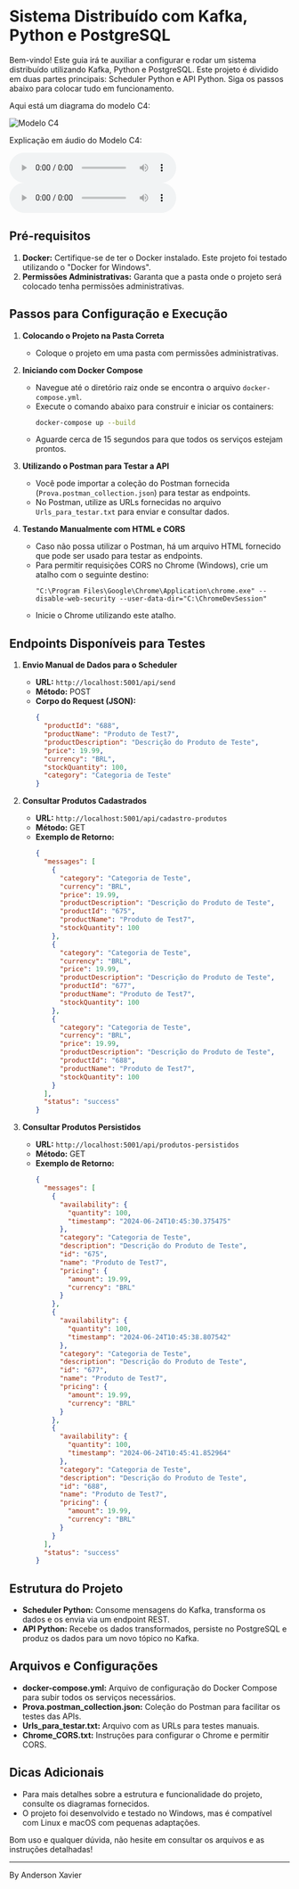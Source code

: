 # Sistema Distribuído com Kafka, Python e PostgreSQL

Bem-vindo! Este guia irá te auxiliar a configurar e rodar um sistema distribuído utilizando Kafka, Python e PostgreSQL. Este projeto é dividido em duas partes principais: Scheduler Python e API Python. Siga os passos abaixo para colocar tudo em funcionamento.

Aqui está um diagrama do modelo C4:

![Modelo C4](USE_P_TESTAR/C4Model.png)

Explicação em áudio do Modelo C4:

<audio controls>
  <source src="USE_P_TESTAR/ExplicandoGrafico.mp3" type="audio/aac">
  Seu navegador não suporta o elemento de áudio.
</audio>

<audio controls>
  <source src="USE_P_TESTAR/ExplicandoGrafico.mp3" type="audio/mp3">
  Seu navegador não suporta o elemento de áudio.
</audio>

## Pré-requisitos

1. **Docker:** Certifique-se de ter o Docker instalado. Este projeto foi testado utilizando o "Docker for Windows".
2. **Permissões Administrativas:** Garanta que a pasta onde o projeto será colocado tenha permissões administrativas.

## Passos para Configuração e Execução

1. **Colocando o Projeto na Pasta Correta**
   - Coloque o projeto em uma pasta com permissões administrativas.

2. **Iniciando com Docker Compose**
   - Navegue até o diretório raiz onde se encontra o arquivo `docker-compose.yml`.
   - Execute o comando abaixo para construir e iniciar os containers:
     ```sh
     docker-compose up --build
     ```
   - Aguarde cerca de 15 segundos para que todos os serviços estejam prontos.

3. **Utilizando o Postman para Testar a API**
   - Você pode importar a coleção do Postman fornecida (`Prova.postman_collection.json`) para testar as endpoints.
   - No Postman, utilize as URLs fornecidas no arquivo `Urls_para_testar.txt` para enviar e consultar dados.

4. **Testando Manualmente com HTML e CORS**
   - Caso não possa utilizar o Postman, há um arquivo HTML fornecido que pode ser usado para testar as endpoints.
   - Para permitir requisições CORS no Chrome (Windows), crie um atalho com o seguinte destino:
     ```
     "C:\Program Files\Google\Chrome\Application\chrome.exe" --disable-web-security --user-data-dir="C:\ChromeDevSession"
     ```
   - Inicie o Chrome utilizando este atalho.

## Endpoints Disponíveis para Testes

1. **Envio Manual de Dados para o Scheduler**
   - **URL:** `http://localhost:5001/api/send`
   - **Método:** POST
   - **Corpo do Request (JSON):**
     ```json
     {
       "productId": "688",
       "productName": "Produto de Test7",
       "productDescription": "Descrição do Produto de Teste",
       "price": 19.99,
       "currency": "BRL",
       "stockQuantity": 100,
       "category": "Categoria de Teste"
     }
     ```

2. **Consultar Produtos Cadastrados**
   - **URL:** `http://localhost:5001/api/cadastro-produtos`
   - **Método:** GET
   - **Exemplo de Retorno:**
     ```json
     {
       "messages": [
         {
           "category": "Categoria de Teste",
           "currency": "BRL",
           "price": 19.99,
           "productDescription": "Descrição do Produto de Teste",
           "productId": "675",
           "productName": "Produto de Test7",
           "stockQuantity": 100
         },
         {
           "category": "Categoria de Teste",
           "currency": "BRL",
           "price": 19.99,
           "productDescription": "Descrição do Produto de Teste",
           "productId": "677",
           "productName": "Produto de Test7",
           "stockQuantity": 100
         },
         {
           "category": "Categoria de Teste",
           "currency": "BRL",
           "price": 19.99,
           "productDescription": "Descrição do Produto de Teste",
           "productId": "688",
           "productName": "Produto de Test7",
           "stockQuantity": 100
         }
       ],
       "status": "success"
     }
     ```

3. **Consultar Produtos Persistidos**
   - **URL:** `http://localhost:5001/api/produtos-persistidos`
   - **Método:** GET
   - **Exemplo de Retorno:**
     ```json
     {
       "messages": [
         {
           "availability": {
             "quantity": 100,
             "timestamp": "2024-06-24T10:45:30.375475"
           },
           "category": "Categoria de Teste",
           "description": "Descrição do Produto de Teste",
           "id": "675",
           "name": "Produto de Test7",
           "pricing": {
             "amount": 19.99,
             "currency": "BRL"
           }
         },
         {
           "availability": {
             "quantity": 100,
             "timestamp": "2024-06-24T10:45:38.807542"
           },
           "category": "Categoria de Teste",
           "description": "Descrição do Produto de Teste",
           "id": "677",
           "name": "Produto de Test7",
           "pricing": {
             "amount": 19.99,
             "currency": "BRL"
           }
         },
         {
           "availability": {
             "quantity": 100,
             "timestamp": "2024-06-24T10:45:41.852964"
           },
           "category": "Categoria de Teste",
           "description": "Descrição do Produto de Teste",
           "id": "688",
           "name": "Produto de Test7",
           "pricing": {
             "amount": 19.99,
             "currency": "BRL"
           }
         }
       ],
       "status": "success"
     }
     ```

## Estrutura do Projeto

- **Scheduler Python:** Consome mensagens do Kafka, transforma os dados e os envia via um endpoint REST.
- **API Python:** Recebe os dados transformados, persiste no PostgreSQL e produz os dados para um novo tópico no Kafka.

## Arquivos e Configurações
- **docker-compose.yml:** Arquivo de configuração do Docker Compose para subir todos os serviços necessários.
- **Prova.postman_collection.json:** Coleção do Postman para facilitar os testes das APIs.
- **Urls_para_testar.txt:** Arquivo com as URLs para testes manuais.
- **Chrome_CORS.txt:** Instruções para configurar o Chrome e permitir CORS.

## Dicas Adicionais
- Para mais detalhes sobre a estrutura e funcionalidade do projeto, consulte os diagramas fornecidos.
- O projeto foi desenvolvido e testado no Windows, mas é compatível com Linux e macOS com pequenas adaptações.

Bom uso e qualquer dúvida, não hesite em consultar os arquivos e as instruções detalhadas!

---

By Anderson Xavier
